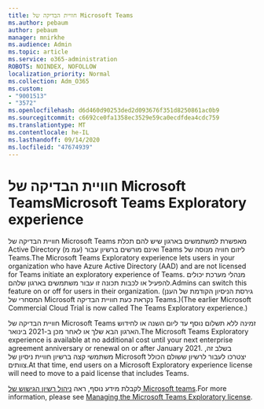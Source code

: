```yaml
---
title: חוויית הבדיקה של Microsoft Teams
ms.author: pebaum
author: pebaum
manager: mnirkhe
ms.audience: Admin
ms.topic: article
ms.service: o365-administration
ROBOTS: NOINDEX, NOFOLLOW
localization_priority: Normal
ms.collection: Adm_O365
ms.custom:
- "9001513"
- "3572"
ms.openlocfilehash: d6d460d90253ded2d093676f351d8250861ac0b9
ms.sourcegitcommit: c6692ce0fa1358ec3529e59ca0ecdfdea4cdc759
ms.translationtype: MT
ms.contentlocale: he-IL
ms.lasthandoff: 09/14/2020
ms.locfileid: "47674939"
---
```

# <a name="microsoft-teams-exploratory-experience"></a><span data-ttu-id="a31ec-102">חוויית הבדיקה של Microsoft Teams</span><span class="sxs-lookup"><span data-stu-id="a31ec-102">Microsoft Teams Exploratory experience</span></span>

<span data-ttu-id="a31ec-103">חוויית הבדיקה של Microsoft Teams מאפשרת למשתמשים בארגון שיש להם תכלת Active Directory (עמ מ) ואינם מורשים ברשיון עבור Teams ליזום חוויה מנוסה של Teams.</span><span class="sxs-lookup"><span data-stu-id="a31ec-103">The Microsoft Teams Exploratory experience lets users in your organization who have Azure Active Directory (AAD) and are not licensed for Teams initiate an exploratory experience of Teams.</span></span> <span data-ttu-id="a31ec-104">מנהלי מערכת יכולים להפעיל או לכבות תכונה זו עבור משתמשים בארגון שלהם.</span><span class="sxs-lookup"><span data-stu-id="a31ec-104">Admins can switch this feature on or off for users in their organization.</span></span> <span data-ttu-id="a31ec-105">(גירסת הניסיון הקודמת של הענן המסחרי של Microsoft נקראת כעת חוויית הבדיקה Teams.)</span><span class="sxs-lookup"><span data-stu-id="a31ec-105">(The earlier Microsoft Commercial Cloud Trial is now called The Teams Exploratory experience.)</span></span>

<span data-ttu-id="a31ec-106">חוויית הבדיקה של Microsoft Teams זמינה ללא תשלום נוסף עד ליום השנה או לחידוש הארגון הבא שלך או לאחר מכן ב-2021 בינואר.</span><span class="sxs-lookup"><span data-stu-id="a31ec-106">The Microsoft Teams Exploratory experience is available at no additional cost until your next enterprise agreement anniversary or renewal on or after January 2021.</span></span> <span data-ttu-id="a31ec-107">בשלב זה, משתמשי קצה ברשיון חוויית ניסיון של Microsoft יצטרכו לעבור לרשיון ששולם הכולל צוותים.</span><span class="sxs-lookup"><span data-stu-id="a31ec-107">At that time, end users on a Microsoft Exploratory experience license will need to move to a paid license that includes Teams.</span></span>

<span data-ttu-id="a31ec-108">לקבלת מידע נוסף, ראה [ניהול רשיון הגישוש של Microsoft teams](https://docs.microsoft.com/microsoftteams/teams-exploratory/).</span><span class="sxs-lookup"><span data-stu-id="a31ec-108">For more information, please see [Managing the Microsoft Teams Exploratory license](https://docs.microsoft.com/microsoftteams/teams-exploratory/).</span></span>

